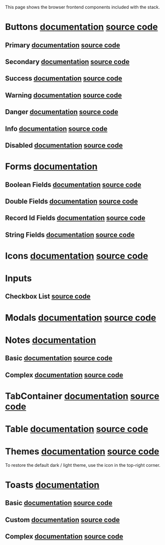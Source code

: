 This page shows the browser frontend components included with the stack.

# Buttons [documentation](../guides/browser/builtin/Buttons.md) [source code](../../../lib/examples/src/jsMain/kotlin/zakadabar/lib/examples/frontend/button/ButtonExamples.kt)

## Primary [documentation](../guides/browser/builtin/Buttons.md) [source code](../../../lib/examples/src/jsMain/kotlin/zakadabar/lib/examples/frontend/button/ButtonExamples.kt)

<div data-zk-enrich="ButtonExamples" data-zk-flavour="primary"></div>

## Secondary [documentation](../guides/browser/builtin/Buttons.md) [source code](../../../lib/examples/src/jsMain/kotlin/zakadabar/lib/examples/frontend/button/ButtonExamples.kt)

<div data-zk-enrich="ButtonExamples" data-zk-flavour="secondary"></div>

## Success [documentation](../guides/browser/builtin/Buttons.md) [source code](../../../lib/examples/src/jsMain/kotlin/zakadabar/lib/examples/frontend/button/ButtonExamples.kt)

<div data-zk-enrich="ButtonExamples" data-zk-flavour="success"></div>

## Warning [documentation](../guides/browser/builtin/Buttons.md) [source code](../../../lib/examples/src/jsMain/kotlin/zakadabar/lib/examples/frontend/button/ButtonExamples.kt)

<div data-zk-enrich="ButtonExamples" data-zk-flavour="warning"></div>

## Danger [documentation](../guides/browser/builtin/Buttons.md) [source code](../../../lib/examples/src/jsMain/kotlin/zakadabar/lib/examples/frontend/button/ButtonExamples.kt)

<div data-zk-enrich="ButtonExamples" data-zk-flavour="danger"></div>

## Info [documentation](../guides/browser/builtin/Buttons.md) [source code](../../../lib/examples/src/jsMain/kotlin/zakadabar/lib/examples/frontend/button/ButtonExamples.kt)

<div data-zk-enrich="ButtonExamples" data-zk-flavour="info"></div>

## Disabled [documentation](../guides/browser/builtin/Buttons.md) [source code](../../../lib/examples/src/jsMain/kotlin/zakadabar/lib/examples/frontend/button/ButtonExamples.kt)

<div data-zk-enrich="ButtonExamples" data-zk-flavour="disabled"></div>

# Forms [documentation](../guides/browser/builtin/Forms.md)

## Boolean Fields [documentation](../guides/browser/builtin/Forms.md) [source code](../../../lib/examples/src/jsMain/kotlin/zakadabar/lib/examples/frontend/form/FormBooleanExample.kt)

<div data-zk-enrich="FormBooleanExample"></div>

## Double Fields [documentation](../guides/browser/builtin/Forms.md) [source code](../../../lib/examples/src/jsMain/kotlin/zakadabar/lib/examples/frontend/form/FormDoubleExample.kt)

<div data-zk-enrich="FormDoubleExample"></div>

## Record Id Fields [documentation](../guides/browser/builtin/Forms.md) [source code](../../../lib/examples/src/jsMain/kotlin/zakadabar/lib/examples/frontend/form/FormRecordIdExample.kt)

<div data-zk-enrich="FormRecordIdExample"></div>

## String Fields [documentation](../guides/browser/builtin/Forms.md) [source code](../../../lib/examples/src/jsMain/kotlin/zakadabar/lib/examples/frontend/form/FormStringExample.kt)

<div data-zk-enrich="FormStringExample"></div>

# Icons [documentation](../guides/browser/builtin/Icons.md) [source code](../../../lib/examples/src/jsMain/kotlin/zakadabar/lib/examples/frontend/icon/IconExamples.kt)

<div data-zk-enrich="IconExamples"></div>

# Inputs

## Checkbox List [source code](../../../lib/examples/src/jsMain/kotlin/zakadabar/lib/examples/frontend/input/IntCheckboxListExample.kt)

<div data-zk-enrich="IntCheckboxListExample"></div>

# Modals [documentation](../guides/browser/builtin/Modals.md) [source code](../../../lib/examples/src/jsMain/kotlin/zakadabar/lib/examples/frontend/modal/ModalExamples.kt)

<div data-zk-enrich="ModalExamples"></div>

# Notes [documentation](../guides/browser/builtin/Notes.md)

## Basic [documentation](../guides/browser/builtin/Notes.md) [source code](../../../lib/examples/src/jsMain/kotlin/zakadabar/lib/examples/frontend/note/NoteBasicExamples.kt)

<div data-zk-enrich="NoteBasicExamples"></div>

## Complex [documentation](../guides/browser/builtin/Notes.md)  [source code](../../../lib/examples/src/jsMain/kotlin/zakadabar/lib/examples/frontend/note/NoteFormExample.kt)

<div data-zk-enrich="NoteFormExample"></div>

# TabContainer [documentation](../guides/browser/builtin/TabContainer.md) [source code](../../../lib/examples/src/jsMain/kotlin/zakadabar/lib/examples/frontend/layout/TabContainer.kt)

<div data-zk-enrich="TabContainerExample"></div>

# Table [documentation](../guides/browser/builtin/Tables.md) [source code](../../../lib/examples/src/jsMain/kotlin/zakadabar/lib/examples/frontend/note/NoteBasicExamples.kt)

<div data-zk-enrich="TableExample"></div>

# Themes [documentation](../guides/browser/structure/ThemesCss.md) [source code](../../../site/src/jsMain/kotlin/zakadabar/site/frontend/components/ThemeShowCase.kt)

To restore the default dark / light theme, use the icon in the top-right corner.

<div data-zk-enrich="ThemeShowCase"></div>

# Toasts [documentation](../guides/browser/builtin/Toasts.md)

## Basic  [documentation](../guides/browser/builtin/Toasts.md) [source code](../../../lib/examples/src/jsMain/kotlin/zakadabar/lib/examples/frontend/toast/ToastBasicExamples.kt)

<div data-zk-enrich="ToastBasicExamples"></div>

## Custom  [documentation](../guides/browser/builtin/Toasts.md) [source code](../../../lib/examples/src/jsMain/kotlin/zakadabar/lib/examples/frontend/toast/ToastCustomExample.kt)

<div data-zk-enrich="ToastCustomExample"></div>

## Complex [documentation](../guides/browser/builtin/Toasts.md) [source code](../../../lib/examples/src/jsMain/kotlin/zakadabar/lib/examples/frontend/toast/ToastFormExample.kt)

<div data-zk-enrich="ToastFormExample"></div>